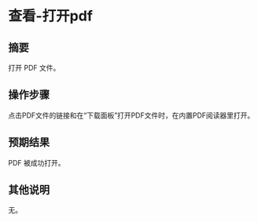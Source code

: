 # 查看-打开pdf

## 摘要

打开 PDF 文件。

## 操作步骤

点击PDF文件的链接和在“下载面板”打开PDF文件时，在内置PDF阅读器里打开。

## 预期结果

PDF 被成功打开。

## 其他说明

无。
